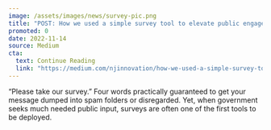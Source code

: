 ```yaml
---
image: /assets/images/news/survey-pic.png
title: "POST: How we used a simple survey tool to elevate public engagement"
promoted: 0
date: 2022-11-14
source: Medium
cta:
  text: Continue Reading
  link: "https://medium.com/njinnovation/how-we-used-a-simple-survey-tool-to-elevate-public-engagement-82684a8cc27b"
---
```


“Please take our survey.” Four words practically guaranteed to get your message dumped into spam folders or disregarded. Yet, when government seeks much needed public input, surveys are often one of the first tools to be deployed.
